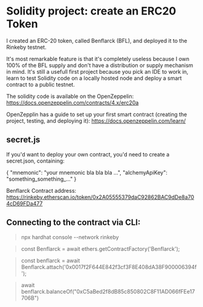 # Solidity project: create an ERC20 Token 

I created an ERC-20 token, called Benflarck (BFL), and deployed it to the Rinkeby testnet.

It's most remarkable feature is that it's completely useless because I own 100% of the BFL supply and don't have a distribution or supply mechanism in mind. It's still a usefull first project because you pick an IDE to work in, learn to test Solidity code on a locally hosted node and deploy a smart contract to a public testnet.

The solidity code is available on the OpenZeppelin:
https://docs.openzeppelin.com/contracts/4.x/erc20a

OpenZepplin has a guide to set up your first smart contract (creating the project, testing, and deploying it):
https://docs.openzeppelin.com/learn/

## secret.js

If you'd want to deploy your own contract, you'd need to create a secret.json, containing:

{
    "mnemonic": "your mnemonic bla bla bla ...",
    "alchemyApiKey": "something_something_..."
}

Benflarck
Contract address: https://rinkeby.etherscan.io/token/0x2A05555379daC92862BAC9dDe8a704cD69FDa477

## Connecting to the contract via CLI:

> npx hardhat console --network rinkeby

> const Benflarck = await ethers.getContractFactory('Benflarck');

> const benflarck = await Benflarck.attach('0x0017f2F644E842f3cf3F8E408dA38F900006394f');

> await benflarck.balanceOf("0xC5aBed2f8dB85c850802C8F11AD066fFEe17706B")


